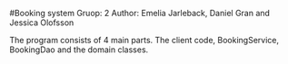 #Booking system
Gruop: 2
Author: Emelia Jarleback, Daniel Gran and Jessica Olofsson

The program consists of 4 main parts. The client code, BookingService, BookingDao and the domain classes.